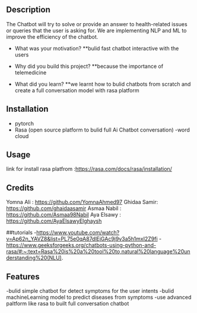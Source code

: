 ## Description
The Chatbot will try to solve or provide an answer to health-related issues or queries that the user is asking for. We are implementing NLP and ML to improve the efficiency of the chatbot.

- What was your motivation?
   **bulid fast chatbot interactive with the users
- Why did you build this project?
   **because the importance of telemedicine 

- What did you learn?
   **we learnt how to bulid chatbots from scratch and create a full conversation model with rasa platform 

## Installation
- pytorch
- Rasa (open source platform to bulid full Ai Chatbot conversation)
-word cloud
## Usage
link for install rasa platfrom  :https://rasa.com/docs/rasa/installation/

## Credits
Yomna Ali : https://github.com/YomnaAhmed97
Ghidaa Samir: https://github.com/ghaidaasamir
Asmaa Nabil : https://github.com/Asmaa98Nabil
Aya Elsawy : https://github.com/AyaElsawyElghaysh

##tutorials
-https://www.youtube.com/watch?v=Ap62n_YAVZ8&list=PL75e0qA87dlEjGAc9j9v3a5h1mxI2Z9fi
-https://www.geeksforgeeks.org/chatbots-using-python-and-rasa/#:~:text=Rasa%20is%20a%20tool%20to,natural%20language%20understanding%20(NLU).


## Features
-bulid simple chatbot for detect symptoms for the user intents
-bulid machineLearning model to predict diseases from symptoms
-use advanced paltform like rasa to built full conversation chatbot 


